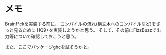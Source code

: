 メモ
====

Brainf\*ckを実装する前に、
コンパイルの流れ(構文木へのコンパイルなど)をざっと見るために
HQ9+を実装しようかと思う。
そして、その前にFizzBuzzで出力等について確認しておこうと思う。

また、ここでパッケージghcを試そうかと。

